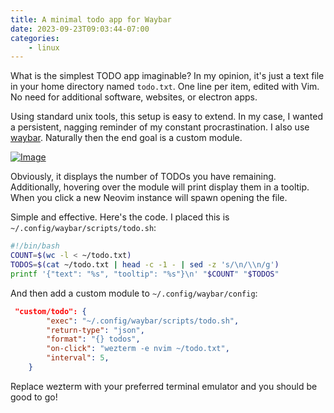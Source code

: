 ```yaml
---
title: A minimal todo app for Waybar
date: 2023-09-23T09:03:44-07:00
categories:
    - linux
---
```


What is the simplest TODO app imaginable? In my opinion, it's just a text file
in your home directory named `todo.txt`. One line per item, edited with Vim. No
need for additional software, websites, or electron apps.

Using standard unix tools, this setup is easy to extend. In my case, I wanted a
persistent, nagging reminder of my constant procrastination. I also use
[waybar](https://github.com/Alexays/Waybar). Naturally then the end goal is a
custom module.

[![Image](https://pedaldp.s3-us-west-2.amazonaws.com/images/2023-09-23-waybar-todo/thumb-waybartodo.png)](https://pedaldp.s3-us-west-2.amazonaws.com/images/2023-09-23-waybar-todo/waybartodo.png)

Obviously, it displays the number of TODOs you have remaining. Additionally, hovering
over the module will print display them in a tooltip. When you click a new Neovim instance will spawn
opening the file.

Simple and effective. Here's the code. I placed this is `~/.config/waybar/scripts/todo.sh`:

```bash
#!/bin/bash
COUNT=$(wc -l < ~/todo.txt)
TODOS=$(cat ~/todo.txt | head -c -1 - | sed -z 's/\n/\\n/g')
printf '{"text": "%s", "tooltip": "%s"}\n' "$COUNT" "$TODOS"
```

And then add a custom module to `~/.config/waybar/config`:

```json
 "custom/todo": {
        "exec": "~/.config/waybar/scripts/todo.sh",
        "return-type": "json",
        "format": "{} todos",
        "on-click": "wezterm -e nvim ~/todo.txt",
        "interval": 5,
    }
```

Replace wezterm with your preferred terminal emulator and you should be good to go!

<!--more-->
